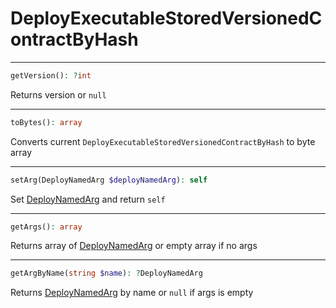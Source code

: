 # DeployExecutableStoredVersionedContractByHash

---
```php
getVersion(): ?int
```
Returns version or `null`

---
```php
toBytes(): array
```
Converts current `DeployExecutableStoredVersionedContractByHash` to byte array

---
```php
setArg(DeployNamedArg $deployNamedArg): self
```
Set [DeployNamedArg](DeployNamedArg.md) and return `self`

---
```php
getArgs(): array
```
Returns array of [DeployNamedArg](DeployNamedArg.md) or empty array if no args

---
```php
getArgByName(string $name): ?DeployNamedArg
```
Returns [DeployNamedArg](DeployNamedArg.md) by name or `null` if args is empty
